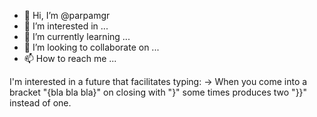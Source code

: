 - 👋 Hi, I’m @parpamgr
- 👀 I’m interested in ...
- 🌱 I’m currently learning ...
- 💞️ I’m looking to collaborate on ...
- 📫 How to reach me ...

<!---
parpamgr/parpamgr is a ✨ special ✨ repository because its `README.md` (this file) appears on your GitHub profile.
You can click the Preview link to take a look at your changes.
--->
I'm interested in a future that facilitates typing:  -> When you come into a bracket "{bla bla bla}" on closing with "}" some times produces two "}}" instead of one.
